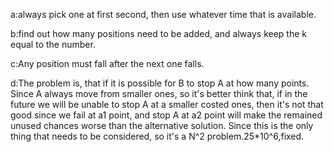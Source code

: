 a:always pick one at first second, then use whatever time that is available.

b:find out how many positions need to be added, and always keep the k equal to the number. 

c:Any position must fall after the next one falls. 

d:The problem is, that if it is possible for B to stop A at how many points. Since A always move from smaller ones, so it's better think that, if in the future we will be unable to stop A at a smaller costed ones, then it's not that good since we fail at a1 point, and stop A at a2 point will make the remained unused chances worse than the alternative solution. Since this is the only thing that needs to be considered, so it's a N^2 problem.25*10^6,fixed.
